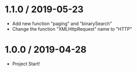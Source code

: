 1.1.0 / 2019-05-23
==================
  
  * Add new function "paging" and "binarySearch"
  * Change the function "XMLHttpRequest" name to "HTTP"

1.0.0 / 2019-04-28
==================

  * Project Start!